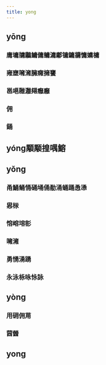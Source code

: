 ```yaml
---
title: yong
---
```


## yōng
### 庸墉牗鷛鱅傭鳙滽鄘镛鏞牅慵嫞槦
### 雍壅噰澭臃癕擁饔
### 邕嗈雝灉郺癰廱
### 佣
### 銿
## yóng顒颙揘喁鰫
## yǒng
### 甬鯒鲬悀硧埇俑勈涌蛹踊恿慂
### 惥柡
### 愹嵱塎彮
### 噰澭
### 勇愑湧踴
### 永泳栐咏怺詠
## yòng
### 用砽佣苚
### 蒏醟
## yong
